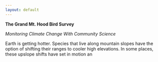```yaml
---
layout: default
---
```


**The Grand Mt. Hood Bird Survey**

*Monitoring Climate Change With Community Science*

Earth is getting hotter. Species that live along mountain slopes have the option of shifting their ranges to cooler high elevations. In some places, these upslope shifts have set in motion an
